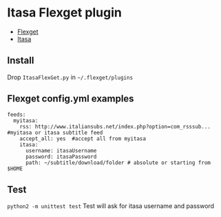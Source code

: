 Itasa Flexget plugin
====================

- [Flexget](http://www.flexget.com) 
- [Itasa](http://italiansubs.net)

Install
-------
Drop `ItasaFlexGet.py` in `~/.flexget/plugins`

Flexget config.yml examples
---------------------------
```
feeds:
  myitasa:
    rss: http://www.italiansubs.net/index.php?option=com_rsssub...  #myitasa or itasa subtitle feed
    accept_all: yes  #accept all from myitasa                                               
    itasa:
      username: itasaUsername
      password: itasaPassword
      path: ~/subtitle/download/folder # absolute or starting from $HOME
```

Test
----------------------------
`python2 -m unittest test`
Test will ask for itasa username and password